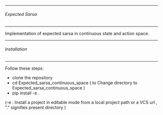 -------------------------
###### Expected Sarsa
--------------------

Implementation of expected sarsa in continuous state and action space.  


-------------------------
###### Installation 
--------------------
Follow these steps: 
   * clone the repository
   * cd Expected_sarsa_continuous_space  ( to Change directory to Expected_sarsa_continuous_space )
   * pip install -e . 

(-e : Install a project in editable mode  from a local project path or a VCS url , "." signifies present directory )
